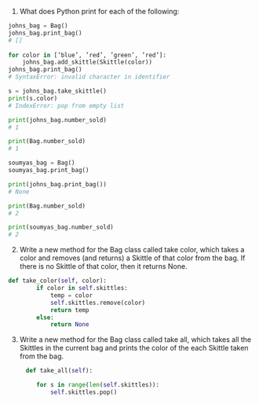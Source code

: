 1) What does Python print for each of the following:

```python 
johns_bag = Bag()
johns_bag.print_bag()
# []            
            
for color in [’blue’, ’red’, ’green’, ’red’]:
    johns_bag.add_skittle(Skittle(color))
johns_bag.print_bag()
# SyntaxError: invalid character in identifier

s = johns_bag.take_skittle()
print(s.color)
# IndexError: pop from empty list

print(johns_bag.number_sold)
# 1

print(Bag.number_sold)
# 1

soumyas_bag = Bag()
soumyas_bag.print_bag()

print(johns_bag.print_bag())
# None

print(Bag.number_sold)
# 2

print(soumyas_bag.number_sold)
# 2 
```

2) Write a new method for the Bag class called take color, 
which takes a color and removes (and returns) a Skittle of that color from the bag. If there is no Skittle of that color, then it returns None.

```python 
def take_color(self, color):
        if color in self.skittles:
            temp = color
            self.skittles.remove(color)
            return temp
        else:
            return None
```
3. Write a new method for the Bag class called take all, which takes all the Skittles in the current bag
 and prints the color of the each Skittle taken from the bag.

```python 
     def take_all(self):

        for s in range(len(self.skittles)):
            self.skittles.pop()
```
